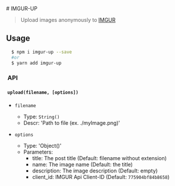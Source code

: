 # IMGUR-UP
> Upload images anonymously to [IMGUR](https://imgur.com)

## Usage

```bash
  $ npm i imgur-up --save 
  #or
  $ yarn add imgur-up
```
###  API
####  `upload(filename, [options])`
- `filename`
	- Type: `String()`
	- Descr: 'Path to file (ex. ./myImage.png)'

- `options`
	- Type: 'Object()'
	- Parameters:
		- title: The post title (Default: filename without extension)
		- name: The image name (Default: the title)
		- description: The image description (Default: empty)
		- client_id: IMGUR Api Client-ID (Default: `775904bf84b8658`)
